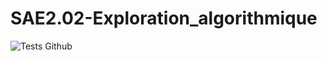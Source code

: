 # SAE2.02-Exploration_algorithmique
 
![Tests Github](https://github.com/UUUUUwUUUUU/SAE2.02-Exploration_algorithmique/actions/workflows/JAVA_CI.yml/badge.svg)
